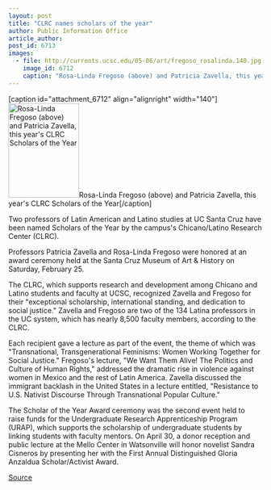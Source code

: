 ```yaml
---
layout: post
title: "CLRC names scholars of the year"
author: Public Information Office
article_author: 
post_id: 6713
images:
  - file: http://currents.ucsc.edu/05-06/art/fregoso_rosalinda.140.jpg
    image_id: 6712
    caption: "Rosa-Linda Fregoso (above) and Patricia Zavella, this year's CLRC Scholars of the Year"
---
```


[caption id="attachment_6712" align="alignright" width="140"]<a href="http://dev-ucsc-news.pantheonsite.io/wp-content/uploads/2006/02/fregoso_rosalinda.140.jpg"><img class="size-full wp-image-6712" src="http://dev-ucsc-news.pantheonsite.io/wp-content/uploads/2006/02/fregoso_rosalinda.140.jpg" alt="Rosa-Linda Fregoso (above) and Patricia Zavella, this year's CLRC Scholars of the Year" width="140" height="187" /></a>Rosa-Linda Fregoso (above) and Patricia Zavella, this year's CLRC Scholars of the Year[/caption]
<a name="content" id="content"></a>
<p>
  Two professors of Latin American and Latino studies at UC Santa Cruz have been named Scholars of the Year by the campus's Chicano/Latino Research Center (CLRC).
</p>
<p>
  Professors Patricia Zavella and Rosa-Linda Fregoso were honored at an award ceremony held at the Santa Cruz Museum of Art &amp; History on Saturday, February 25.
</p>
<p>
  The CLRC, which supports research and development among Chicano and Latino students and faculty at UCSC, recognized Zavella and Fregoso for their "exceptional scholarship, international standing, and dedication to social justice." Zavella and Fregoso are two of the 134 Latina professors in the UC system, which has nearly 8,500 faculty members, according to the CLRC.
</p>
<p>
  Each recipient gave a lecture as part of the event, the theme of which was "Transnational, Transgenerational Feminisms: Women Working Together for Social Justice." Fregoso's lecture, "We Want Them Alive! The Politics and Culture of Human Rights," addressed the dramatic rise in violence against women in Mexico and the rest of Latin America. Zavella discussed the immigrant backlash in the United States in a lecture entitled, "Resistance to U.S. Nativist Discourse Through Transnational Popular Culture."
</p>
<p>
  The Scholar of the Year Award ceremony was the second event held to raise funds for the Undergraduate Research Apprenticeship Program (URAP), which supports the scholarship of undergraduate students by linking students with faculty mentors. On April 30, a donor reception and public lecture at the Mello Center in Watsonville will honor novelist Sandra Cisneros by presenting her with the First Annual Distinguished Gloria Anzaldua Scholar/Activist Award.<br>
</p>
<p><a href="http://www1.ucsc.edu/currents/05-06/02-27/scholars.asp" title="Permalink to scholars">Source</a></p>
